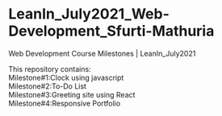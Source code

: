 # LeanIn_July2021_Web-Development_Sfurti-Mathuria
Web Development Course Milestones | LeanIn_July2021

This repository contains:\
Milestone#1:Clock using javascript\
Milestone#2:To-Do List\
Milestone#3:Greeting site using React\
Milestone#4:Responsive Portfolio
